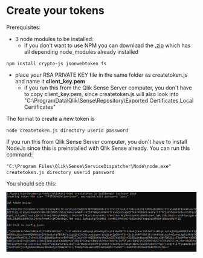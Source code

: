 # Create your tokens 

Prerequisites:
 * 3 node modules to be installed:
   - if you don't want to use NPM you can download the <a href="https://github.com/ChristofSchwarz/qs-mash-jwtlogin/raw/master/node_createtokens/createtoken.js_incl_modules.zip">.zip</a> which has all depending node_modules already installed
```
npm install crypto-js jsonwebtoken fs
```
 * place your RSA PRIVATE KEY file in the same folder as createtoken.js and name it __client_key.pem__
   - if you run this from the Qlik Sense Server computer, you don't have to copy client_key.pem, since createtoken.js will also look into "C:\ProgramData\Qlik\Sense\Repository\Exported Certificates\.Local Certificates"
 
The format to create a new token is 
```
node createtoken.js directory userid password
```
If you run this from Qlik Sense Server computer, you don't have to install NodeJs since this is preinstalled with Qlik Sense already. You can run this command:
```
"C:\Program Files\Qlik\Sense\ServiceDispatcher\Node\node.exe" createtoken.js directory userid password
```
You should see this:

![alttext](https://github.com/ChristofSchwarz/pics/raw/master/nodetoken.png "screenshot")

